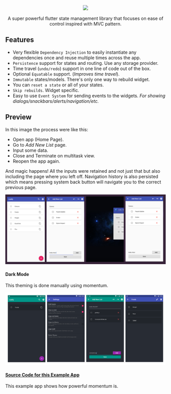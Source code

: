 <p align="center">
  <img src="https://i.imgur.com/DAFGeAd.png">
</p>

<p align="center">A super powerful flutter state management library that focuses on ease of control inspired with MVC pattern.</p>

## Features
  - Very flexible `Dependency Injection` to easily instantiate any dependencies once and reuse multiple times across the app.
  - `Persistence` support for states and routing. Use any storage provider.
  - Time travel (`undo/redo`) support in one line of code out of the box.
  - Optional `Equatable` support. (*Improves time travel*).
  - `Immutable` states/models. There's only one way to rebuild widget.
  - You can `reset a state` or all of your states.
  - `Skip rebuilds`. Widget specific.
  - Easy to use `Event System` for sending events to the widgets. *For showing dialogs/snackbars/alerts/navigation/etc.*

## Preview
In this image the process were like this:
- Open app (Home Page).
- Go to *Add New List* page.
- Input some data.
- Close and Terminate on multitask view.
- Reopen the app again.

And magic happens! All the inputs were retained and not just that but also including the page where you left off. Navigation history is also persisted which means pressing system back button will navigate you to the correct previous page.

![persistent preview](./images/gallery/001.png)

#### Dark Mode
This theming is done manually using momentum.

![dark mode](./images/gallery/002.png)

#### [Source Code for this Example App](https://github.com/xamantra/listify)
This example app shows how powerful momentum is.